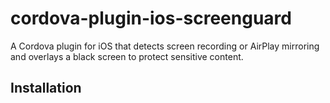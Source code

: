 # cordova-plugin-ios-screenguard

A Cordova plugin for iOS that detects screen recording or AirPlay mirroring and overlays a black screen to protect sensitive content.

## Installation